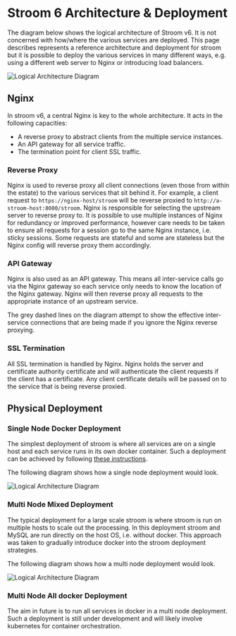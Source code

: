 # Stroom 6 Architecture & Deployment

The diagram below shows the logical architecture of Stroom v6.
It is not concerned with how/where the various services are deployed.
This page describes represents a reference architecture and deployment for stroom but it is possible to deploy the various services in many different ways, e.g. using a different web server to Nginx or introducing load balancers.

![Logical Architecture Diagram](stroom-6-architecture.puml.svg)

## Nginx

In stroom v6, a central Nginx is key to the whole architecture.
It acts in the following capacities:

* A reverse proxy to abstract clients from the multiple service instances.
* An API gateway for all service traffic.
* The termination point for client SSL traffic.

### Reverse Proxy

Nginx is used to reverse proxy all client connections (even those from within the estate) to the various services that sit behind it.
For example, a client request to `https://nginx-host/stroom` will be reverse proxied to `http://a-stroom-host:8080/stroom`.
Nginx is responsible for selecting the upstream server to reverse proxy to.
It is possible to use multiple instances of Nginx for redundancy or improved performance, however care needs to be taken to ensure all requests for a session go to the same Nginx instance, i.e. sticky sessions.
Some requests are stateful and some are stateless but the Nginx config will reverse proxy them accordingly.

### API Gateway

Nginx is also used as an API gateway.
This means all inter-service calls go via the Nginx gateway so each service only needs to know the location of the Nginx gateway.
Nginx will then reverse proxy all requests to the appropriate instance of an upstream service.

The grey dashed lines on the diagram attempt to show the effective inter-service connections that are being made if you ignore the Nginx reverse proxying.

### SSL Termination

All SSL termination is handled by Nginx.
Nginx holds the server and certificate authority certificate and will authenticate the client requests if the client has a certificate.
Any client certificate details will be passed on to the service that is being reverse proxied.

## Physical Deployment

### Single Node Docker Deployment

The simplest deployment of stroom is where all services are on a single host and each service runs in its own docker container.
Such a deployment can be achieved by following [these instructions](../dev-guide/docker-running.md).

The following diagram shows how a single node deployment would look.

![Logical Architecture Diagram](stroom-6-deployment-docker-single.puml.svg)

### Multi Node Mixed Deployment

The typical deployment for a large scale stroom is where stroom is run on multiple hosts to scale out the processing.
In this deployment stroom and MySQL are run directly on the host OS, i.e. without docker.
This approach was taken to gradually introduce docker into the stroom deployment strategies.

The following diagram shows how a multi node deployment would look.

![Logical Architecture Diagram](stroom-6-deployment-mixed-multi.puml.svg)

### Multi Node All docker Deployment

The aim in future is to run all services in docker in a multi node deployment.
Such a deployment is still under development and will likely involve kubernetes for container orchestration.
